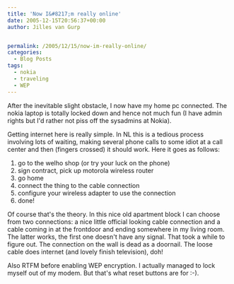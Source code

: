 ```yaml
---
title: 'Now I&#8217;m really online'
date: 2005-12-15T20:56:37+00:00
author: Jilles van Gurp


permalink: /2005/12/15/now-im-really-online/
categories:
  - Blog Posts
tags:
  - nokia
  - traveling
  - WEP
---
```

After the inevitable slight obstacle, I now have my home pc connected. The nokia laptop is totally locked down and hence not much fun (I have admin rights but I'd rather not piss off the sysadmins at Nokia).

Getting internet here is really simple. In NL this is a tedious process involving lots of waiting, making several phone calls to some idiot at a call center and then (fingers crossed) it should work. Here it goes as follows:

1. go to the welho shop (or try your luck on the phone)
1. sign contract, pick up motorola wireless router
1. go home
1. connect the thing to the cable connection
1. configure your wireless adapter to use the connection
1. done!

Of course that's the theory. In this nice old apartment block I can choose from two connections: a nice little official looking cable connection and a cable coming in at the frontdoor and ending somewhere in my living room. The latter works, the first one doesn't have any signal. That took a while to figure out. The connection on the wall is dead as a doornail. The loose cable does internet (and lovely finish television), doh!

Also RTFM before enabling WEP encryption. I actually managed to lock myself out of my modem.  But that's what reset buttons are for :-).